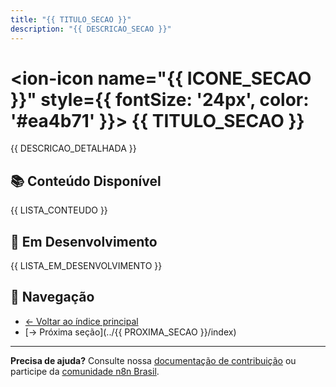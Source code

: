 ```yaml
---
title: "{{ TITULO_SECAO }}"
description: "{{ DESCRICAO_SECAO }}"
---
```


# <ion-icon name="{{ ICONE_SECAO }}" style={{ fontSize: '24px', color: '#ea4b71' }}></ion-icon> {{ TITULO_SECAO }}

{{ DESCRICAO_DETALHADA }}

## 📚 Conteúdo Disponível

{{ LISTA_CONTEUDO }}

## 🚧 Em Desenvolvimento

{{ LISTA_EM_DESENVOLVIMENTO }}

## 🔗 Navegação

- [← Voltar ao índice principal](../index)
- [→ Próxima seção](../{{ PROXIMA_SECAO }}/index)

---

**Precisa de ajuda?** Consulte nossa [documentação de contribuição](docs/contribuir/esta-documentacao/) ou participe da [comunidade n8n Brasil](https://github.com/n8n-brasil). 